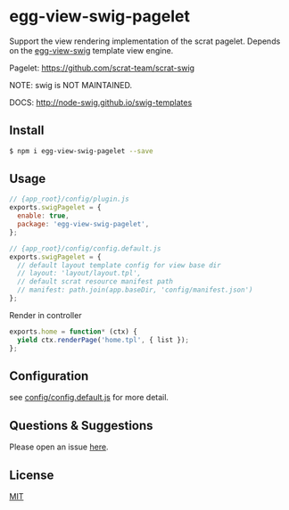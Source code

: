 # egg-view-swig-pagelet

Support the view rendering implementation of the scrat pagelet. Depends on the [egg-view-swig](https://github.com/eggjs/egg-view-swig ) template view engine.

Pagelet: https://github.com/scrat-team/scrat-swig

NOTE: swig is NOT MAINTAINED.

DOCS: http://node-swig.github.io/swig-templates

## Install

```bash
$ npm i egg-view-swig-pagelet --save
```

## Usage

```js
// {app_root}/config/plugin.js
exports.swigPagelet = {
  enable: true,
  package: 'egg-view-swig-pagelet',
};
```

```js
// {app_root}/config/config.default.js
exports.swigPagelet = {
  // default layout template config for view base dir
  // layout: 'layout/layout.tpl',
  // default scrat resource manifest path
  // manifest: path.join(app.baseDir, 'config/manifest.json')
};
```

Render in controller

```js
exports.home = function* (ctx) {
  yield ctx.renderPage('home.tpl', { list });
};
```

## Configuration

see [config/config.default.js](config/config.default.js) for more detail.

## Questions & Suggestions

Please open an issue [here](https://github.com/scrat-team/egg-view-swig-pagelet/issues).

## License

[MIT](LICENSE)